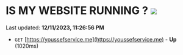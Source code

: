 # IS MY WEBSITE RUNNING ? [![](https://img.shields.io/static/v1?label=Sponsor&message=%E2%9D%A4&logo=GitHub&color=%23fe8e86)](https://github.com/sponsors/<username>)

Last updated: **12/11/2023, 11:26:56 PM**

- `GET` [https://youssefservice.me](https://youssefservice.me) - **Up** (1020ms)
